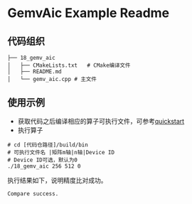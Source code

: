 # GemvAic Example Readme
## 代码组织
```
├── 18_gemv_aic
│   ├── CMakeLists.txt   # CMake编译文件
│   ├── README.md
│   └── gemv_aic.cpp # 主文件
```
## 使用示例
- 获取代码之后编译相应的算子可执行文件，可参考[quickstart](../../docs/quickstart.md#算子编译)
- 执行算子
```
# cd [代码仓路径]/build/bin
# 可执行文件名 |矩阵m轴|n轴|Device ID
# Device ID可选，默认为0
./18_gemv_aic 256 512 0
```
执行结果如下，说明精度比对成功。
```
Compare success.
```